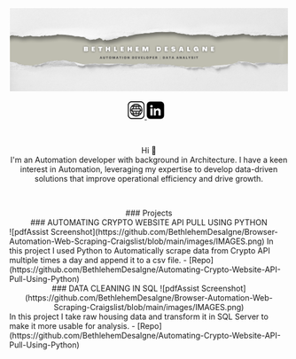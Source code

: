 ![Cover Image](https://github.com/BethlehemDesalgne/bethlehemdesalgne/blob/main/images/cover%20-%20Copy.png)



<div align="center">
  <a href="https://bethlehemdesalgne.github.io/">
    <img src="https://github.com/BethlehemDesalgne/bethlehemdesalgne/blob/main/images/website.png" width="30" alt="Website" title="Visit my website!">
  </a>
  <a href="https://www.linkedin.com/in/bethlehem-desalgne/" style="margin-right: 10px;">
    <img src="https://github.com/BethlehemDesalgne/bethlehemdesalgne/blob/main/images/linkedin.png" width="31.5" alt="LinkedIn" title="Connect on LinkedIn">
  </a>
</div>

<br> <!-- Adds a space before the greeting -->

<div align="center">
Hi 👋
</div>
<div align="center">
I'm an Automation developer with background in Architecture. I have a keen interest in Automation, leveraging my expertise to develop data-driven solutions that improve operational efficiency and drive growth. 
</div>

<br> <!-- Adds a space before the greeting -->


<div align="center">
### Projects
</div>


<div align="center">
### AUTOMATING CRYPTO WEBSITE API PULL USING PYTHON
</div>
![pdfAssist Screenshot](https://github.com/BethlehemDesalgne/Browser-Automation-Web-Scraping-Craigslist/blob/main/images/IMAGES.png)
In this project I used Python to Automatically scrape data from Crypto API multiple times a day and append it to a csv file.
- [Repo](https://github.com/BethlehemDesalgne/Automating-Crypto-Website-API-Pull-Using-Python)


<div align="center">
### DATA CLEANING IN SQL
![pdfAssist Screenshot](https://github.com/BethlehemDesalgne/Browser-Automation-Web-Scraping-Craigslist/blob/main/images/IMAGES.png)
</div>
In this project I take raw housing data and transform it in SQL Server to make it more usable for analysis.
- [Repo](https://github.com/BethlehemDesalgne/Automating-Crypto-Website-API-Pull-Using-Python)

